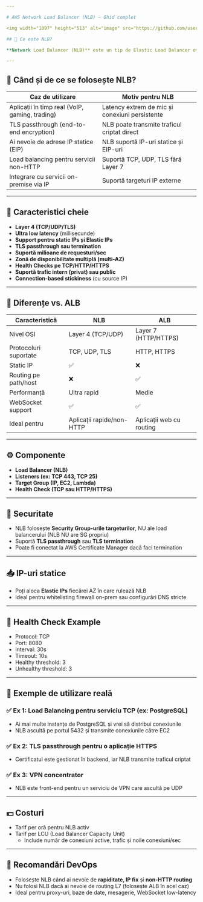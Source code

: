 ```yaml
---

# AWS Network Load Balancer (NLB) – Ghid complet

<img width="1097" height="513" alt="image" src="https://github.com/user-attachments/assets/b56204ee-ffec-4a42-ab72-85cbb42f54f8" />

## 🔷 Ce este NLB?

**Network Load Balancer (NLB)** este un tip de Elastic Load Balancer oferit de AWS care funcționează la nivelul **Layer 4 (Transport – TCP/UDP/TLS)**. Este proiectat pentru performanță ultra-rapidă, low latency și suport pentru milioane de conexiuni simultane.

---
```


## 📌 Când și de ce se folosește NLB?

| Caz de utilizare                                | Motiv pentru NLB                              |
|-------------------------------------------------|------------------------------------------------|
| Aplicații în timp real (VoIP, gaming, trading)  | Latency extrem de mic și conexiuni persistente |
| TLS passthrough (end-to-end encryption)         | NLB poate transmite traficul criptat direct    |
| Ai nevoie de adrese IP statice (EIP)            | NLB suportă IP-uri statice și EIP-uri          |
| Load balancing pentru servicii non-HTTP         | Suportă TCP, UDP, TLS fără Layer 7             |
| Integrare cu servicii on-premise via IP         | Suportă targeturi IP externe                   |

---

## 🔑 Caracteristici cheie

- **Layer 4 (TCP/UDP/TLS)**
- **Ultra low latency** (millisecunde)
- **Support pentru static IPs și Elastic IPs**
- **TLS passthrough sau termination**
- **Suportă milioane de requesturi/sec**
- **Zonă de disponibilitate multiplă (multi-AZ)**
- **Health Checks pe TCP/HTTP/HTTPS**
- **Suportă trafic intern (privat) sau public**
- **Connection-based stickiness** (cu source IP)

---

## 🧠 Diferențe vs. ALB

| Caracteristică         | NLB                   | ALB                     |
|------------------------|------------------------|--------------------------|
| Nivel OSI              | Layer 4 (TCP/UDP)      | Layer 7 (HTTP/HTTPS)     |
| Protocoluri suportate  | TCP, UDP, TLS          | HTTP, HTTPS              |
| Static IP              | ✅                     | ❌                       |
| Routing pe path/host   | ❌                     | ✅                       |
| Performanță            | Ultra rapid            | Medie                    |
| WebSocket support      | ✅                     | ✅                       |
| Ideal pentru           | Aplicații rapide/non-HTTP | Aplicații web cu routing |

---

## ⚙️ Componente

- **Load Balancer (NLB)**
- **Listeners (ex: TCP 443, TCP 25)**
- **Target Group (IP, EC2, Lambda)**
- **Health Check (TCP sau HTTP/HTTPS)**

---

## 🔐 Securitate

- NLB folosește **Security Group-urile targeturilor**, NU ale load balancerului (NLB NU are SG propriu)
- Suportă **TLS passthrough** sau **TLS termination**
- Poate fi conectat la AWS Certificate Manager dacă faci termination

---

## 📥 IP-uri statice

- Poți aloca **Elastic IPs** fiecărei AZ în care rulează NLB
- Ideal pentru whitelisting firewall on-prem sau configurări DNS stricte

---

## 🧪 Health Check Example

- Protocol: TCP
- Port: 8080
- Interval: 30s
- Timeout: 10s
- Healthy threshold: 3
- Unhealthy threshold: 3

---

## 🧩 Exemple de utilizare reală

### ✅ Ex 1: Load Balancing pentru serviciu TCP (ex: PostgreSQL)
- Ai mai multe instanțe de PostgreSQL și vrei să distribui conexiunile
- NLB ascultă pe portul 5432 și transmite conexiunile către EC2

### ✅ Ex 2: TLS passthrough pentru o aplicație HTTPS
- Certificatul este gestionat în backend, iar NLB transmite traficul criptat

### ✅ Ex 3: VPN concentrator
- NLB este front-end pentru un serviciu de VPN care ascultă pe UDP

---

## 💵 Costuri

- Tarif per oră pentru NLB activ
- Tarif per LCU (Load Balancer Capacity Unit)
  - Include număr de conexiuni active, trafic și noile conexiuni/sec

---

## 🧠 Recomandări DevOps

- Folosește NLB când ai nevoie de **rapiditate, IP fix** și **non-HTTP routing**
- Nu folosi NLB dacă ai nevoie de routing L7 (folosește ALB în acel caz)
- Ideal pentru proxy-uri, baze de date, mesagerie, WebSocket low-latency
